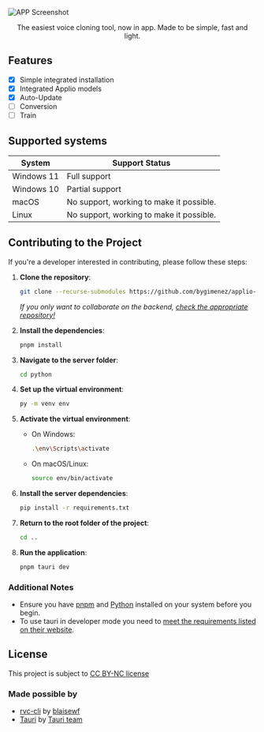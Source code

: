 ![APP Screenshot](https://i.imgur.com/RSFLuaL.png)
<p align="center">
  The easiest voice cloning tool, now in app. Made to be simple, fast and light.
</p>

## Features
- [x] Simple integrated installation
- [x] Integrated Applio models
- [x] Auto-Update
- [ ] Conversion
- [ ] Train

## Supported systems
| System      | Support Status                          |
|-------------|-----------------------------------------|
| Windows 11  | Full support                            |
| Windows 10  | Partial support                         |
| macOS       | No support, working to make it possible. |
| Linux       | No support, working to make it possible. |

## Contributing to the Project

If you're a developer interested in contributing, please follow these steps:

1. **Clone the repository**:
   ```bash
   git clone --recurse-submodules https://github.com/bygimenez/applio-app.git
   ```
   *If you only want to collaborate on the backend, [check the appropriate repository!](https://github.com/bygimenez/applio-app-backend)*

2. **Install the dependencies**:
   ```bash
   pnpm install
   ```

3. **Navigate to the server folder**:
   ```bash
   cd python
   ```

4. **Set up the virtual environment**:
   ```bash
   py -m venv env
   ```

5. **Activate the virtual environment**:
   - On Windows:
     ```bash
     .\env\Scripts\activate
     ```
   - On macOS/Linux:
     ```bash
     source env/bin/activate
     ```

6. **Install the server dependencies**:
   ```bash
   pip install -r requirements.txt
   ```

7. **Return to the root folder of the project**:
   ```bash
   cd ..
   ```

8. **Run the application**:
   ```bash
   pnpm tauri dev
   ```

### Additional Notes
- Ensure you have [pnpm](https://pnpm.js.org/) and [Python](https://www.python.org/downloads/) installed on your system before you begin.
- To use tauri in developer mode you need to [meet the requirements listed on their website](https://tauri.app/start/prerequisites/).

## License
This project is subject to [CC BY-NC license](https://github.com/bygimenez/applio-app/blob/master/LICENSE)

### Made possible by
- [rvc-cli](https://github.com/blaisewf/rvc-cli) by [blaisewf](https://github.com/blaisewf)
- [Tauri](https://github.com/tauri-apps/tauri) by [Tauri team](https://github.com/tauri-apps)
